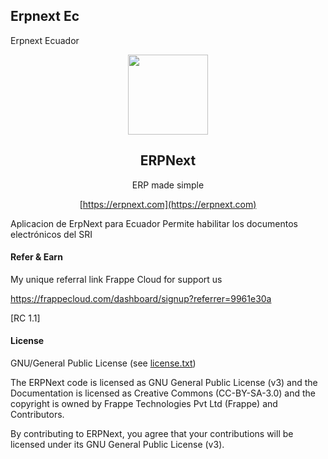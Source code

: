 ## Erpnext Ec

Erpnext Ecuador

<div align="center">
    <a href="https://erpnext.com">
        <img src="https://raw.githubusercontent.com/frappe/erpnext/develop/erpnext/public/images/erpnext-logo.png" height="128">
    </a>
    <h2>ERPNext</h2>
    <p align="center">
        <p>ERP made simple</p>
    </p>

[https://erpnext.com](https://erpnext.com)

</div>

Aplicacion de ErpNext para Ecuador
Permite habilitar los documentos electrónicos del SRI

#### Refer & Earn
My unique referral link Frappe Cloud for support us

<a href="https://frappecloud.com/dashboard/signup?referrer=9961e30a">
https://frappecloud.com/dashboard/signup?referrer=9961e30a
</a>
</br>

[RC 1.1]

#### License

GNU/General Public License (see [license.txt](license.txt))

The ERPNext code is licensed as GNU General Public License (v3) and the Documentation is licensed as Creative Commons (CC-BY-SA-3.0) and the copyright is owned by Frappe Technologies Pvt Ltd (Frappe) and Contributors.

By contributing to ERPNext, you agree that your contributions will be licensed under its GNU General Public License (v3).


